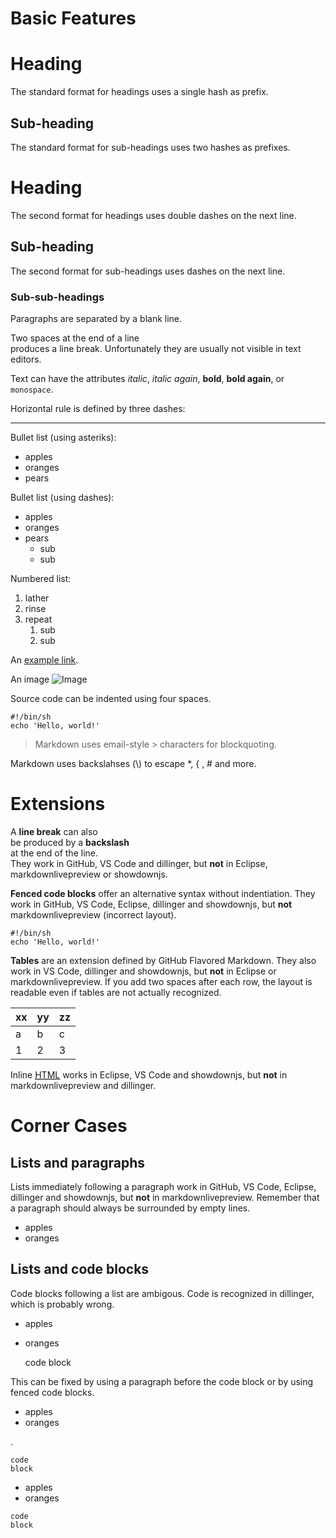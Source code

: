 # Basic Features

# Heading

The standard format for headings uses a single hash as prefix.

## Sub-heading

The standard format for sub-headings uses two hashes as prefixes.

Heading
=======

The second format for headings uses double dashes on the next line.

Sub-heading
-----------

The second format for sub-headings uses dashes on the next line.

### Sub-sub-headings

Paragraphs are separated
by a blank line.

Two spaces at the end of a line  
produces a line break. Unfortunately they are usually not visible in text editors.

Text can have the attributes _italic_, *italic again*, 
__bold__, **bold again**, or `monospace`.

Horizontal rule is defined by three dashes:

---

Bullet list (using asteriks):

  * apples
  * oranges
  * pears

Bullet list (using dashes):

  - apples
  - oranges
  - pears
      - sub
      - sub

Numbered list:

  1. lather
  2. rinse
  3. repeat
       1. sub
       2. sub

An [example link](http://example.com).

An image ![Image](https://www.google.com/favicon.ico "alternative text")

Source code can be indented using four spaces.

    #!/bin/sh
    echo 'Hello, world!'

> Markdown uses email-style > characters for blockquoting.

Markdown uses backslahses (\\) to escape \*, \{ , \# and more.

# Extensions

A __line break__ can also\
be produced by a __backslash__\
at the end of the line.\
They work in GitHub, VS Code and dillinger, but __not__ in Eclipse, markdownlivepreview or showdownjs.

__Fenced code blocks__ offer an alternative syntax without indentiation. 
They work in GitHub, VS Code, Eclipse, dillinger and showdownjs, but __not__ markdownlivepreview (incorrect layout).

```
#!/bin/sh
echo 'Hello, world!'
```

__Tables__ are an extension defined by GitHub Flavored Markdown. 
They also work in VS Code, dillinger and showdownjs, but __not__ in Eclipse or markdownlivepreview.
If you add two spaces after each row, the layout is readable even if tables are not actually recognized.

xx | yy | zz  
-- | -- | --  
a | b | c  
1 | 2 | 3  

Inline <u><abbr title="Hypertext Markup Language">HTML</abbr></u> works in Eclipse, VS Code and showdownjs, but __not__ in markdownlivepreview and dillinger.

# Corner Cases

## Lists and paragraphs

Lists immediately following a paragraph work in GitHub, VS Code, Eclipse, dillinger and showdownjs, but __not__ in markdownlivepreview. Remember that a paragraph should always be surrounded by empty lines.
- apples
- oranges

## Lists and code blocks

Code blocks following a list are ambigous. Code is recognized in dillinger, which is probably wrong.

  - apples
  - oranges

    code
    block

This can be fixed by using a paragraph before the code block or by using fenced code blocks.

  - apples
  - oranges

.

    code
    block

  - apples
  - oranges

```
code
block
```
